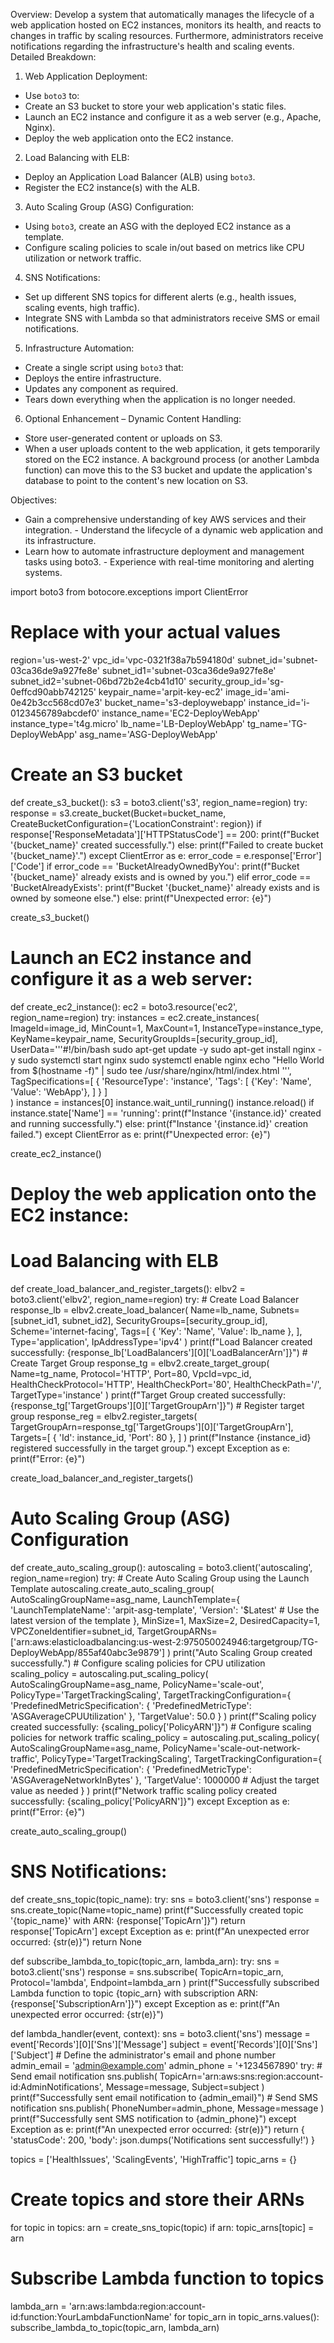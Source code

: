 Overview: 
Develop a system that automatically manages the lifecycle of a web application hosted on  EC2 instances, monitors its health, and reacts to changes in traffic by scaling resources.  Furthermore, administrators receive notifications regarding the infrastructure's health and scaling events. 
Detailed Breakdown: 
1. Web Application Deployment: 
 - Use `boto3` to: 
 - Create an S3 bucket to store your web application's static files. 
 - Launch an EC2 instance and configure it as a web server (e.g., Apache, Nginx).
 - Deploy the web application onto the EC2 instance. 
2. Load Balancing with ELB: 
 - Deploy an Application Load Balancer (ALB) using `boto3`. 
 - Register the EC2 instance(s) with the ALB. 
3. Auto Scaling Group (ASG) Configuration: 
 - Using `boto3`, create an ASG with the deployed EC2 instance as a template. 
 - Configure scaling policies to scale in/out based on metrics like CPU utilization or network traffic. 
4. SNS Notifications: 
 - Set up different SNS topics for different alerts (e.g., health issues, scaling events, high traffic). 
 - Integrate SNS with Lambda so that administrators receive SMS or email notifications. 
5. Infrastructure Automation: 
 - Create a single script using `boto3` that: 
 - Deploys the entire infrastructure. 
 - Updates any component as required. 
 - Tears down everything when the application is no longer needed. 
6. Optional Enhancement – Dynamic Content Handling: 
 - Store user-generated content or uploads on S3. 
 - When a user uploads content to the web application, it gets temporarily stored on the  EC2 instance. A background process (or another Lambda function) can move this to the S3  bucket and update the application's database to point to the content's new location on S3. 

Objectives: 
- Gain a comprehensive understanding of key AWS services and their integration. - Understand the lifecycle of a dynamic web application and its infrastructure.
- Learn how to automate infrastructure deployment and management tasks using boto3. - Experience with real-time monitoring and alerting systems.
  

import boto3
from botocore.exceptions import ClientError

# Replace with your actual values
region='us-west-2'
vpc_id='vpc-0321f38a7b594180d'
subnet_id='subnet-03ca36de9a927fe8e'
subnet_id1='subnet-03ca36de9a927fe8e'
subnet_id2='subnet-06bd72b2e4cb41d10'
security_group_id='sg-0effcd90abb742125'
keypair_name='arpit-key-ec2'
image_id='ami-0e42b3cc568cd07e3'
bucket_name='s3-deploywebapp' 
instance_id='i-0123456789abcdef0'
instance_name='EC2-DeployWebApp'
instance_type='t4g.micro'
lb_name='LB-DeployWebApp'
tg_name='TG-DeployWebApp'
asg_name='ASG-DeployWebApp'

# Create an S3 bucket
def create_s3_bucket():
    s3 = boto3.client('s3', region_name=region)
    try:
        response = s3.create_bucket(Bucket=bucket_name, CreateBucketConfiguration={'LocationConstraint': region})
        if response['ResponseMetadata']['HTTPStatusCode'] == 200:
            print(f"Bucket '{bucket_name}' created successfully.")
        else:
            print(f"Failed to create bucket '{bucket_name}'.")
    except ClientError as e:
        error_code = e.response['Error']['Code']
        if error_code == 'BucketAlreadyOwnedByYou':
            print(f"Bucket '{bucket_name}' already exists and is owned by you.")
        elif error_code == 'BucketAlreadyExists':
            print(f"Bucket '{bucket_name}' already exists and is owned by someone else.")
        else:
            print(f"Unexpected error: {e}")
            
create_s3_bucket()

# Launch an EC2 instance and configure it as a web server:
def create_ec2_instance():
    ec2 = boto3.resource('ec2', region_name=region)
    try:
        instances = ec2.create_instances(
            ImageId=image_id,
            MinCount=1,
            MaxCount=1,
            InstanceType=instance_type,
            KeyName=keypair_name,
            SecurityGroupIds=[security_group_id],
            UserData='''#!/bin/bash
            sudo apt-get update -y
            sudo apt-get install nginx -y
            sudo systemctl start nginx
            sudo systemctl enable nginx
            echo "Hello World from $(hostname -f)" | sudo tee /usr/share/nginx/html/index.html
            ''',
            TagSpecifications=[
                {
            'ResourceType': 'instance',
            'Tags': [
                {'Key': 'Name', 'Value': 'WebApp'},
                    ]
                }
            ]  
        )
        instance = instances[0]
        instance.wait_until_running()
        instance.reload()
        if instance.state['Name'] == 'running':
            print(f"Instance '{instance.id}' created and running successfully.")
        else:
            print(f"Instance '{instance.id}' creation failed.")
    except ClientError as e:
        print(f"Unexpected error: {e}")

create_ec2_instance()

# Deploy the web application onto the EC2 instance:

# Load Balancing with ELB
def create_load_balancer_and_register_targets():
    elbv2 = boto3.client('elbv2', region_name=region)
    try:
        # Create Load Balancer
        response_lb = elbv2.create_load_balancer(
            Name=lb_name,
            Subnets=[subnet_id1, subnet_id2],
            SecurityGroups=[security_group_id],
            Scheme='internet-facing',
            Tags=[
                {
                    'Key': 'Name',
                    'Value': lb_name
                },
            ],
            Type='application',
            IpAddressType='ipv4'
        )
        print(f"Load Balancer created successfully: {response_lb['LoadBalancers'][0]['LoadBalancerArn']}")
        # Create Target Group
        response_tg = elbv2.create_target_group(
            Name=tg_name,
            Protocol='HTTP',
            Port=80,
            VpcId=vpc_id,
            HealthCheckProtocol='HTTP',
            HealthCheckPort='80',
            HealthCheckPath='/',
            TargetType='instance'
        )
        print(f"Target Group created successfully: {response_tg['TargetGroups'][0]['TargetGroupArn']}")
        # Register target group
        response_reg = elbv2.register_targets(
            TargetGroupArn=response_tg['TargetGroups'][0]['TargetGroupArn'],
            Targets=[
                {
                    'Id': instance_id,
                    'Port': 80
                },
            ]
        )
        print(f"Instance {instance_id} registered successfully in the target group.")
    except Exception as e:
        print(f"Error: {e}")

create_load_balancer_and_register_targets()


# Auto Scaling Group (ASG) Configuration
def create_auto_scaling_group():
    autoscaling = boto3.client('autoscaling', region_name=region)
    try:
        # Create Auto Scaling Group using the Launch Template
        autoscaling.create_auto_scaling_group(
            AutoScalingGroupName=asg_name,
            LaunchTemplate={
                'LaunchTemplateName': 'arpit-asg-template',
                'Version': '$Latest'  # Use the latest version of the template
            },
            MinSize=1,
            MaxSize=2,
            DesiredCapacity=1,
            VPCZoneIdentifier=subnet_id,
            TargetGroupARNs=['arn:aws:elasticloadbalancing:us-west-2:975050024946:targetgroup/TG-DeployWebApp/855af40abc3e9879']
        )
        print("Auto Scaling Group created successfully.")
        # Configure scaling policies for CPU utilization
        scaling_policy = autoscaling.put_scaling_policy(
            AutoScalingGroupName=asg_name,
            PolicyName='scale-out',
            PolicyType='TargetTrackingScaling',
            TargetTrackingConfiguration={
                'PredefinedMetricSpecification': {
                    'PredefinedMetricType': 'ASGAverageCPUUtilization'
                },
                'TargetValue': 50.0
            }
        )
        print(f"Scaling policy created successfully: {scaling_policy['PolicyARN']}")
        # Configure scaling policies for network traffic
        scaling_policy = autoscaling.put_scaling_policy(
            AutoScalingGroupName=asg_name,
            PolicyName='scale-out-network-traffic',
            PolicyType='TargetTrackingScaling',
            TargetTrackingConfiguration={
                'PredefinedMetricSpecification': {
                    'PredefinedMetricType': 'ASGAverageNetworkInBytes'
                },
                'TargetValue': 1000000  # Adjust the target value as needed
            }
        )
        print(f"Network traffic scaling policy created successfully: {scaling_policy['PolicyARN']}")
    except Exception as e:
        print(f"Error: {e}")

create_auto_scaling_group()

# SNS Notifications:
def create_sns_topic(topic_name):
    try:
        sns = boto3.client('sns')
        response = sns.create_topic(Name=topic_name)
        print(f"Successfully created topic '{topic_name}' with ARN: {response['TopicArn']}")
        return response['TopicArn']
    except Exception as e:
        print(f"An unexpected error occurred: {str(e)}")
        return None

def subscribe_lambda_to_topic(topic_arn, lambda_arn):
    try:
        sns = boto3.client('sns')
        response = sns.subscribe(
            TopicArn=topic_arn,
            Protocol='lambda',
            Endpoint=lambda_arn
        )
        print(f"Successfully subscribed Lambda function to topic {topic_arn} with subscription ARN: {response['SubscriptionArn']}")
    except Exception as e:
        print(f"An unexpected error occurred: {str(e)}")

def lambda_handler(event, context):
    sns = boto3.client('sns')
    message = event['Records'][0]['Sns']['Message']
    subject = event['Records'][0]['Sns']['Subject']
    # Define the administrator's email and phone number
    admin_email = 'admin@example.com'
    admin_phone = '+1234567890'
    try:
        # Send email notification
        sns.publish(
            TopicArn='arn:aws:sns:region:account-id:AdminNotifications',
            Message=message,
            Subject=subject
        )
        print(f"Successfully sent email notification to {admin_email}")
        # Send SMS notification
        sns.publish(
            PhoneNumber=admin_phone,
            Message=message
        )
        print(f"Successfully sent SMS notification to {admin_phone}")
    except Exception as e:
        print(f"An unexpected error occurred: {str(e)}")
    return {
        'statusCode': 200,
        'body': json.dumps('Notifications sent successfully!')
    }

topics = ['HealthIssues', 'ScalingEvents', 'HighTraffic']
topic_arns = {}

# Create topics and store their ARNs
for topic in topics:
    arn = create_sns_topic(topic)
    if arn:
        topic_arns[topic] = arn

# Subscribe Lambda function to topics
lambda_arn = 'arn:aws:lambda:region:account-id:function:YourLambdaFunctionName'
for topic_arn in topic_arns.values():
    subscribe_lambda_to_topic(topic_arn, lambda_arn)

